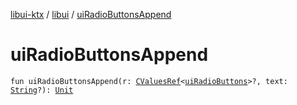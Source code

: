 [libui-ktx](../index.md) / [libui](index.md) / [uiRadioButtonsAppend](./ui-radio-buttons-append.md)

# uiRadioButtonsAppend

`fun uiRadioButtonsAppend(r: `[`CValuesRef`](../kotlinx.cinterop/-c-values-ref/index.md)`<`[`uiRadioButtons`](ui-radio-buttons.md)`>?, text: `[`String`](https://kotlinlang.org/api/latest/jvm/stdlib/kotlin/-string/index.html)`?): `[`Unit`](https://kotlinlang.org/api/latest/jvm/stdlib/kotlin/-unit/index.html)